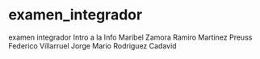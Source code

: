 # examen_integrador
examen integrador Intro a la Info
Maribel Zamora
Ramiro Martinez Preuss
Federico Villarruel
Jorge Mario Rodriguez Cadavid
